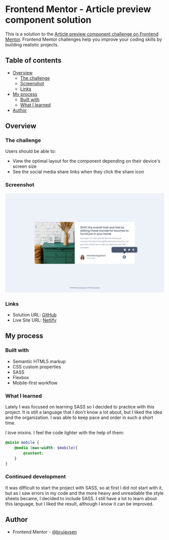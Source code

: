 # Frontend Mentor - Article preview component solution

This is a solution to the [Article preview component challenge on Frontend Mentor](https://www.frontendmentor.io/challenges/article-preview-component-dYBN_pYFT). Frontend Mentor challenges help you improve your coding skills by building realistic projects.

## Table of contents

- [Overview](#overview)
  - [The challenge](#the-challenge)
  - [Screenshot](#screenshot)
  - [Links](#links)
- [My process](#my-process)
  - [Built with](#built-with)
  - [What I learned](#what-i-learned)
- [Author](#author)

## Overview

### The challenge

Users should be able to:

- View the optimal layout for the component depending on their device's screen size
- See the social media share links when they click the share icon

### Screenshot

![](screenshots/design-desktop-active.jpg)

### Links

- Solution URL: [GitHub](https://your-solution-url.com)
- Live Site URL: [Netlify](https://your-live-site-url.com)

## My process

### Built with

- Semantic HTML5 markup
- CSS custom properties
- SASS
- Flexbox
- Mobile-first workflow

### What I learned

Lately I was focused on learning SASS so I decided to practice with this project. It is still a language that I don't know a lot about, but I liked the idea and the organization. I was able to keep pace and order in such a short time.

I love mixins. I feel the code lighter with the help of them:

```scss
@mixin mobile {
    @media (max-width: $mobile){
        @content;
    }
}
```

### Continued development

It was difficult to start the project with SASS, so at first I did not start with it, but as I saw errors in my code and the more heavy and unreadable the style sheets became, I decided to include SASS. I still have a lot to learn about this language, but I liked the result, although I know it can be improved.

## Author

- Frontend Mentor - [@brujavsen](https://www.frontendmentor.io/profile/brujavsen)